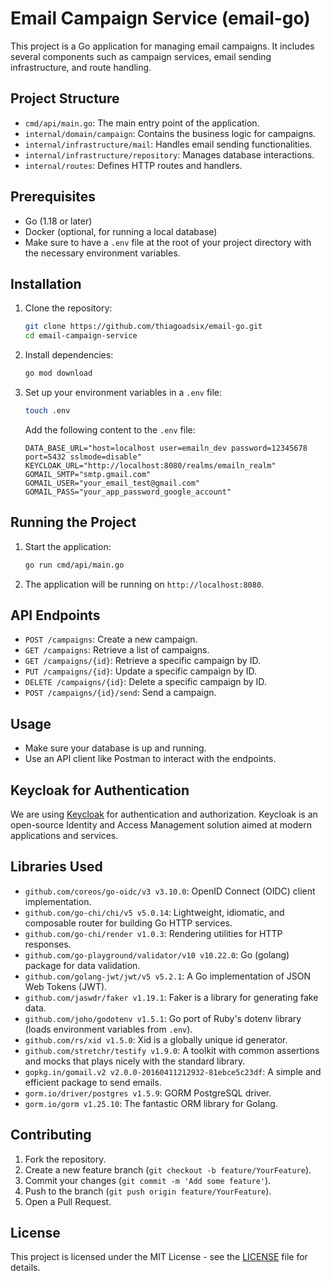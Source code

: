 # Email Campaign Service (email-go)

This project is a Go application for managing email campaigns. It includes several components such as campaign services, email sending infrastructure, and route handling.

## Project Structure

- `cmd/api/main.go`: The main entry point of the application.
- `internal/domain/campaign`: Contains the business logic for campaigns.
- `internal/infrastructure/mail`: Handles email sending functionalities.
- `internal/infrastructure/repository`: Manages database interactions.
- `internal/routes`: Defines HTTP routes and handlers.

## Prerequisites

- Go (1.18 or later)
- Docker (optional, for running a local database)
- Make sure to have a `.env` file at the root of your project directory with the necessary environment variables.

## Installation

1. Clone the repository:
    ```sh
    git clone https://github.com/thiagoadsix/email-go.git
    cd email-campaign-service
    ```

2. Install dependencies:
    ```sh
    go mod download
    ```

3. Set up your environment variables in a `.env` file:
    ```sh
    touch .env
    ```

    Add the following content to the `.env` file:
    ```env
    DATA_BASE_URL="host=localhost user=emailn_dev password=12345678 port=5432 sslmode=disable"
    KEYCLOAK_URL="http://localhost:8080/realms/emailn_realm"
    GOMAIL_SMTP="smtp.gmail.com"
    GOMAIL_USER="your_email_test@gmail.com"
    GOMAIL_PASS="your_app_password_google_account"
    ```

## Running the Project

1. Start the application:
    ```sh
    go run cmd/api/main.go
    ```

2. The application will be running on `http://localhost:8080`.

## API Endpoints

- `POST /campaigns`: Create a new campaign.
- `GET /campaigns`: Retrieve a list of campaigns.
- `GET /campaigns/{id}`: Retrieve a specific campaign by ID.
- `PUT /campaigns/{id}`: Update a specific campaign by ID.
- `DELETE /campaigns/{id}`: Delete a specific campaign by ID.
- `POST /campaigns/{id}/send`: Send a campaign.

## Usage

- Make sure your database is up and running.
- Use an API client like Postman to interact with the endpoints.

## Keycloak for Authentication

We are using [Keycloak](https://www.keycloak.org/) for authentication and authorization. Keycloak is an open-source Identity and Access Management solution aimed at modern applications and services.

## Libraries Used

- `github.com/coreos/go-oidc/v3 v3.10.0`: OpenID Connect (OIDC) client implementation.
- `github.com/go-chi/chi/v5 v5.0.14`: Lightweight, idiomatic, and composable router for building Go HTTP services.
- `github.com/go-chi/render v1.0.3`: Rendering utilities for HTTP responses.
- `github.com/go-playground/validator/v10 v10.22.0`: Go (golang) package for data validation.
- `github.com/golang-jwt/jwt/v5 v5.2.1`: A Go implementation of JSON Web Tokens (JWT).
- `github.com/jaswdr/faker v1.19.1`: Faker is a library for generating fake data.
- `github.com/joho/godotenv v1.5.1`: Go port of Ruby's dotenv library (loads environment variables from `.env`).
- `github.com/rs/xid v1.5.0`: Xid is a globally unique id generator.
- `github.com/stretchr/testify v1.9.0`: A toolkit with common assertions and mocks that plays nicely with the standard library.
- `gopkg.in/gomail.v2 v2.0.0-20160411212932-81ebce5c23df`: A simple and efficient package to send emails.
- `gorm.io/driver/postgres v1.5.9`: GORM PostgreSQL driver.
- `gorm.io/gorm v1.25.10`: The fantastic ORM library for Golang.


## Contributing

1. Fork the repository.
2. Create a new feature branch (`git checkout -b feature/YourFeature`).
3. Commit your changes (`git commit -m 'Add some feature'`).
4. Push to the branch (`git push origin feature/YourFeature`).
5. Open a Pull Request.

## License

This project is licensed under the MIT License - see the [LICENSE](LICENSE) file for details.